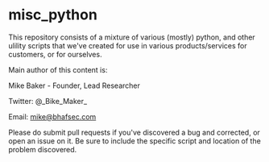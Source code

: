 # misc_python

This repository consists of a mixture of various (mostly) python, and other
ulility scripts that we've created for use in various products/services for
customers, or for ourselves.


Main author of this content is:

Mike Baker -  Founder, Lead Researcher

Twitter: @\_Bike\_Maker\_ 

Email: mike@bhafsec.com


Please do submit pull requests if you've discovered a bug and corrected, or 
open an issue on it.  Be sure to include the specific script and location of
the problem discovered.

